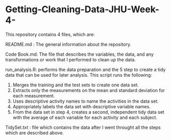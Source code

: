 # Getting-Cleaning-Data-JHU-Week-4-

This repository contains 4 files, which are:

README.md : The general information about the repository.

Code Book.md: The file that describes the variables, the data, and any transformations or work that I performed to clean up the data.

run_analysis.R: performs the data preparation and the 5 step to create a tidy data that can be used for later analysis. This script runs the following:
 
  1. Merges the training and the test sets to create one data set.
  2. Extracts only the measurements on the mean and standard deviation for each measurement.
  3. Uses descriptive activity names to name the activities in the data set.
  4. Appropriately labels the data set with descriptive variable names.
  5. From the data set in step 4, creates a second, independent tidy data set with the average of each variable for each activity and each subject.

TidySet.txt : file which contains the data after I went throught all the steps which are described above.
